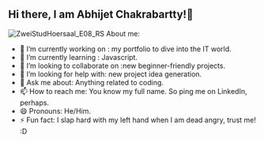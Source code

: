 ## Hi there, I am Abhijet Chakrabartty!👋   
![ZweiStudHoersaal_E08_RS](https://github.com/user-attachments/assets/0989a6c0-81be-40bf-8c15-6b341ef3eebb)
 About me:
- 🔭 I’m currently working on : my portfolio to dive into the IT world. 
- 🌱 I’m currently learning : Javascript.
- 👯 I’m looking to collaborate on :new beginner-friendly projects.
- 🤔 I’m looking for help with: new project idea generation. 
- 💬 Ask me about: Anything related to coding.
- 📫 How to reach me: You know my full name. So ping me on LinkedIn, perhaps. 
- 😄 Pronouns: He/Him.
- ⚡ Fun fact: I slap hard with my left hand when I am dead angry, trust me! :D



